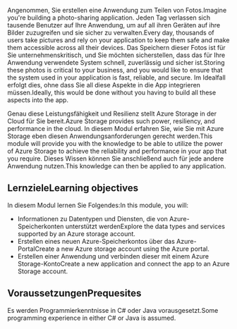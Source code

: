 <span data-ttu-id="a9bdf-101">Angenommen, Sie erstellen eine Anwendung zum Teilen von Fotos.</span><span class="sxs-lookup"><span data-stu-id="a9bdf-101">Imagine you're building a photo-sharing application.</span></span> <span data-ttu-id="a9bdf-102">Jeden Tag verlassen sich tausende Benutzer auf Ihre Anwendung, um auf all ihren Geräten auf ihre Bilder zuzugreifen und sie sicher zu verwalten.</span><span class="sxs-lookup"><span data-stu-id="a9bdf-102">Every day, thousands of users take pictures and rely on your application to keep them safe and make them accessible across all their devices.</span></span> <span data-ttu-id="a9bdf-103">Das Speichern dieser Fotos ist für Sie unternehmenskritisch, und Sie möchten sicherstellen, dass das für Ihre Anwendung verwendete System schnell, zuverlässig und sicher ist.</span><span class="sxs-lookup"><span data-stu-id="a9bdf-103">Storing these photos is critical to your business, and you would like to ensure that the system used in your application is fast, reliable, and secure.</span></span> <span data-ttu-id="a9bdf-104">Im Idealfall erfolgt dies, ohne dass Sie all diese Aspekte in die App integrieren müssen.</span><span class="sxs-lookup"><span data-stu-id="a9bdf-104">Ideally, this would be done without you having to build all these aspects into the app.</span></span>

<span data-ttu-id="a9bdf-105">Genau diese Leistungsfähigkeit und Resilienz stellt Azure Storage in der Cloud für Sie bereit.</span><span class="sxs-lookup"><span data-stu-id="a9bdf-105">Azure Storage provides such power, resiliency, and performance in the cloud.</span></span> <span data-ttu-id="a9bdf-106">In diesem Modul erfahren Sie, wie Sie mit Azure Storage eben diesen Anwendungsanforderungen gerecht werden.</span><span class="sxs-lookup"><span data-stu-id="a9bdf-106">This module will provide you with the knowledge to be able to utilize the power of Azure Storage to achieve the reliability and performance in your app that you require.</span></span> <span data-ttu-id="a9bdf-107">Dieses Wissen können Sie anschließend auch für jede andere Anwendung nutzen.</span><span class="sxs-lookup"><span data-stu-id="a9bdf-107">This knowledge can then be applied to any application.</span></span>

## <a name="learning-objectives"></a><span data-ttu-id="a9bdf-108">Lernziele</span><span class="sxs-lookup"><span data-stu-id="a9bdf-108">Learning objectives</span></span>

<span data-ttu-id="a9bdf-109">In diesem Modul lernen Sie Folgendes:</span><span class="sxs-lookup"><span data-stu-id="a9bdf-109">In this module, you will:</span></span>

- <span data-ttu-id="a9bdf-110">Informationen zu Datentypen und Diensten, die von Azure-Speicherkonten unterstützt werden</span><span class="sxs-lookup"><span data-stu-id="a9bdf-110">Explore the data types and services supported by an Azure storage account.</span></span>
- <span data-ttu-id="a9bdf-111">Erstellen eines neuen Azure-Speicherkontos über das Azure-Portal</span><span class="sxs-lookup"><span data-stu-id="a9bdf-111">Create a new Azure storage account using the Azure portal.</span></span>
- <span data-ttu-id="a9bdf-112">Erstellen einer Anwendung und verbinden dieser mit einem Azure Storage-Konto</span><span class="sxs-lookup"><span data-stu-id="a9bdf-112">Create a new application and connect the app to an Azure Storage account.</span></span>
 
## <a name="prequesites"></a><span data-ttu-id="a9bdf-113">Voraussetzungen</span><span class="sxs-lookup"><span data-stu-id="a9bdf-113">Prequesites</span></span>
 
<span data-ttu-id="a9bdf-114">Es werden Programmierkenntnisse in C# oder Java vorausgesetzt.</span><span class="sxs-lookup"><span data-stu-id="a9bdf-114">Some programming experience in either C# or Java is assumed.</span></span>